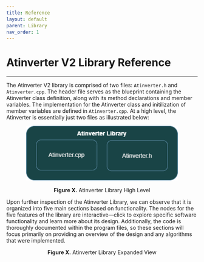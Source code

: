```yaml
---
title: Reference
layout: default
parent: Library
nav_order: 1
---
```


# **Atinverter V2 Library Reference**
***

The Atinverter V2 library is comprised of two files: `Atinverter.h` and `Atinverter.cpp`. The header file serves as the blueprint containing the Atinverter class definition, along with its method declarations and member variables. The implementation for the Atinverter class and initilization of member variables are defined in `Atinverter.cpp`. At a high level, the Atinverter is essentially just two files as illustrated below:

<p align="center">
<img src="../../images/atinverter_library_high_level.png" alt="Atinverter Library High Level" width="400"/>
</p>

<div style="text-align: center;">
    <h7><b>Figure X.</b> Atinverter Library High Level</h7>
</div>

Upon further inspection of the Atinverter Library, we can observe that it is organized into five main sections based on functionality. The nodes for the five features of the library are interactive—click to explore specific software functionality and learn more about its design. Additionally, the code is thoroughly documented within the program files, so these sections will focus primarily on providing an overview of the design and any algorithms that were implemented.

<p align="center">
   <object data="../../images/atinverter_library_features.svg" type="image/svg+xml" width="600"></object>
</p>

<div style="text-align: center;">
    <h7><b>Figure X.</b> Atinverter Library Expanded View</h7>
</div>